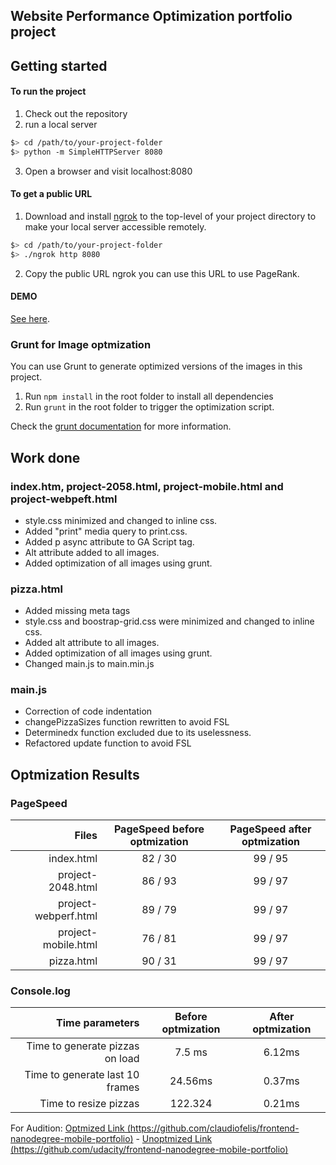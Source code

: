   ## Website Performance Optimization portfolio project


  ## Getting started

  #### To run the project

  1. Check out the repository
  2. run a local server

  ```bash
  $> cd /path/to/your-project-folder
  $> python -m SimpleHTTPServer 8080
  ```

  3. Open a browser and visit localhost:8080

  #### To get a public URL
  1. Download and install [ngrok](https://ngrok.com/) to the top-level of your project directory to make your local server accessible remotely.

  ``` bash
  $> cd /path/to/your-project-folder
  $> ./ngrok http 8080
  ```

  2. Copy the public URL ngrok you can use this URL to use PageRank.
  
  #### DEMO
[See here](http://www.claudiofelis.com.br/udacity/).


  ### Grunt for Image optmization

  You can use Grunt to generate optimized versions of the images in this project. 

  1. Run `npm install` in the root folder to install all dependencies
  2. Run `grunt` in the root folder to trigger the optimization script.

  Check the [grunt documentation](https://gruntjs.com/installing-grunt) for more information.

  ## Work done

  ### index.htm, project-2058.html, project-mobile.html and project-webpeft.html

  * style.css minimized and changed to inline css.
  * Added "print" media query to print.css.
  * Added p async attribute to GA Script tag.
  * Alt attribute added to all images.
  * Added optimization of all images using grunt.

  ### pizza.html

  * Added missing meta tags
  * style.css and boostrap-grid.css were minimized and changed to inline css.
  * Added alt attribute to all images.
  * Added optimization of all images using grunt.
  * Changed main.js to main.min.js

  ### main.js

  * Correction of code indentation
  * changePizzaSizes function rewritten to avoid FSL
  * Determinedx function excluded due to its uselessness.
  * Refactored update function to avoid FSL

## Optmization Results

### PageSpeed

|      Files           |PageSpeed before optmization |PageSpeed after optmization  |
| -------------------: |:---------------------------:|:---------------------------:|
| index.html           |            82 / 30          |         99 / 95             |
| project-2048.html    |            86 / 93          |         99 / 97             |
| project-webperf.html |            89 / 79          |         99 / 97             |    
| project-mobile.html  |            76 / 81          |         99 / 97             |  
| pizza.html           |            90 / 31          |         99 / 97             |  

### Console.log

|     Time parameters              |       Before optmization    |      After optmization   |
| --------------------------------:| :-------------------------: | :----------------------: |
| Time to generate pizzas on load  |          7.5 ms             |         6.12ms           |
| Time to generate last 10 frames  |          24.56ms            |         0.37ms           |
| Time to resize pizzas            |          122.324            |         0.21ms           |    



For Audition: [Optmized Link (https://github.com/claudiofelis/frontend-nanodegree-mobile-portfolio)](http://www.claudiofelis.com.br/udacity/) - [Unoptmized Link (https://github.com/udacity/frontend-nanodegree-mobile-portfolio)](http://www.claudiofelis.com.br/udacity/)